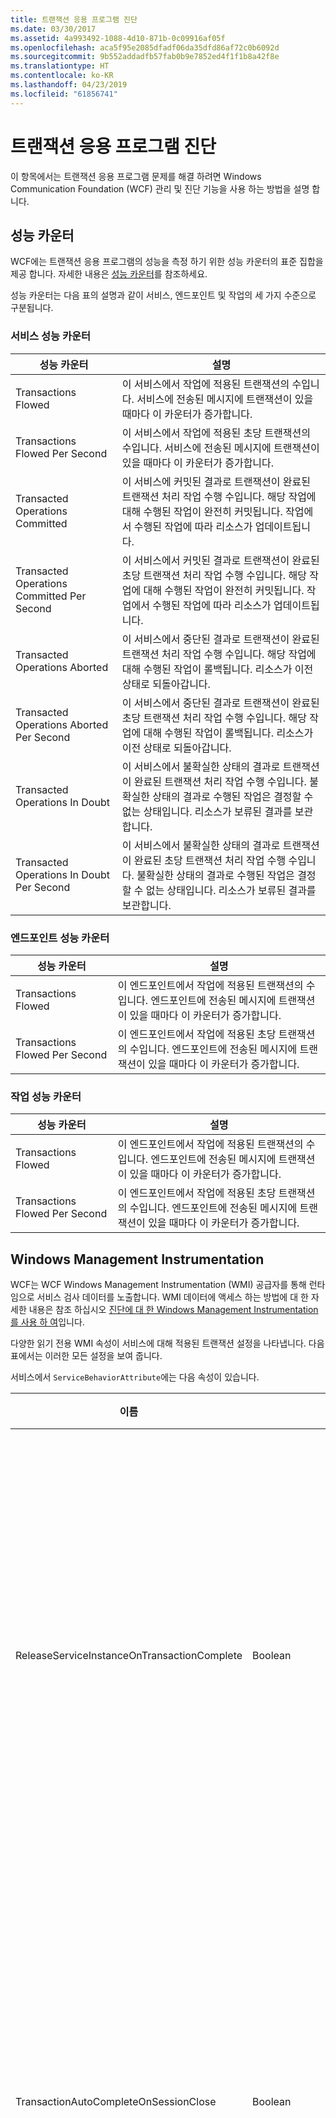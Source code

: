 ```yaml
---
title: 트랜잭션 응용 프로그램 진단
ms.date: 03/30/2017
ms.assetid: 4a993492-1088-4d10-871b-0c09916af05f
ms.openlocfilehash: aca5f95e2085dfadf06da35dfd86af72c0b6092d
ms.sourcegitcommit: 9b552addadfb57fab0b9e7852ed4f1f1b8a42f8e
ms.translationtype: HT
ms.contentlocale: ko-KR
ms.lasthandoff: 04/23/2019
ms.locfileid: "61856741"
---
```

# <a name="diagnosing-transactional-applications"></a>트랜잭션 응용 프로그램 진단
이 항목에서는 트랜잭션 응용 프로그램 문제를 해결 하려면 Windows Communication Foundation (WCF) 관리 및 진단 기능을 사용 하는 방법을 설명 합니다.  
  
## <a name="performance-counters"></a>성능 카운터  
 WCF에는 트랜잭션 응용 프로그램의 성능을 측정 하기 위한 성능 카운터의 표준 집합을 제공 합니다. 자세한 내용은 [성능 카운터](../../../../docs/framework/wcf/diagnostics/performance-counters/index.md)를 참조하세요.  
  
 성능 카운터는 다음 표의 설명과 같이 서비스, 엔드포인트 및 작업의 세 가지 수준으로 구분됩니다.  
  
### <a name="service-performance-counters"></a>서비스 성능 카운터  
  
|성능 카운터|설명|  
|-------------------------|-----------------|  
|Transactions Flowed|이 서비스에서 작업에 적용된 트랜잭션의 수입니다. 서비스에 전송된 메시지에 트랜잭션이 있을 때마다 이 카운터가 증가합니다.|  
|Transactions Flowed Per Second|이 서비스에서 작업에 적용된 초당 트랜잭션의 수입니다. 서비스에 전송된 메시지에 트랜잭션이 있을 때마다 이 카운터가 증가합니다.|  
|Transacted Operations Committed|이 서비스에 커밋된 결과로 트랜잭션이 완료된 트랜잭션 처리 작업 수행 수입니다. 해당 작업에 대해 수행된 작업이 완전히 커밋됩니다. 작업에서 수행된 작업에 따라 리소스가 업데이트됩니다.|  
|Transacted Operations Committed Per Second|이 서비스에서 커밋된 결과로 트랜잭션이 완료된 초당 트랜잭션 처리 작업 수행 수입니다. 해당 작업에 대해 수행된 작업이 완전히 커밋됩니다. 작업에서 수행된 작업에 따라 리소스가 업데이트됩니다.|  
|Transacted Operations Aborted|이 서비스에서 중단된 결과로 트랜잭션이 완료된 트랜잭션 처리 작업 수행 수입니다. 해당 작업에 대해 수행된 작업이 롤백됩니다. 리소스가 이전 상태로 되돌아갑니다.|  
|Transacted Operations Aborted Per Second|이 서비스에서 중단된 결과로 트랜잭션이 완료된 초당 트랜잭션 처리 작업 수행 수입니다. 해당 작업에 대해 수행된 작업이 롤백됩니다. 리소스가 이전 상태로 되돌아갑니다.|  
|Transacted Operations In Doubt|이 서비스에서 불확실한 상태의 결과로 트랜잭션이 완료된 트랜잭션 처리 작업 수행 수입니다. 불확실한 상태의 결과로 수행된 작업은 결정할 수 없는 상태입니다. 리소스가 보류된 결과를 보관합니다.|  
|Transacted Operations In Doubt Per Second|이 서비스에서 불확실한 상태의 결과로 트랜잭션이 완료된 초당 트랜잭션 처리 작업 수행 수입니다. 불확실한 상태의 결과로 수행된 작업은 결정할 수 없는 상태입니다. 리소스가 보류된 결과를 보관합니다.|  
  
### <a name="endpoint-performance-counters"></a>엔드포인트 성능 카운터  
  
|성능 카운터|설명|  
|-------------------------|-----------------|  
|Transactions Flowed|이 엔드포인트에서 작업에 적용된 트랜잭션의 수입니다. 엔드포인트에 전송된 메시지에 트랜잭션이 있을 때마다 이 카운터가 증가합니다.|  
|Transactions Flowed Per Second|이 엔드포인트에서 작업에 적용된 초당 트랜잭션의 수입니다. 엔드포인트에 전송된 메시지에 트랜잭션이 있을 때마다 이 카운터가 증가합니다.|  
  
### <a name="operation-performance-counters"></a>작업 성능 카운터  
  
|성능 카운터|설명|  
|-------------------------|-----------------|  
|Transactions Flowed|이 엔드포인트에서 작업에 적용된 트랜잭션의 수입니다. 엔드포인트에 전송된 메시지에 트랜잭션이 있을 때마다 이 카운터가 증가합니다.|  
|Transactions Flowed Per Second|이 엔드포인트에서 작업에 적용된 초당 트랜잭션의 수입니다. 엔드포인트에 전송된 메시지에 트랜잭션이 있을 때마다 이 카운터가 증가합니다.|  
  
## <a name="windows-management-instrumentation"></a>Windows Management Instrumentation  
 WCF는 WCF Windows Management Instrumentation (WMI) 공급자를 통해 런타임으로 서비스 검사 데이터를 노출합니다. WMI 데이터에 액세스 하는 방법에 대 한 자세한 내용은 참조 하십시오 [진단에 대 한 Windows Management Instrumentation를 사용 하 여](../../../../docs/framework/wcf/diagnostics/wmi/index.md)입니다.  
  
 다양한 읽기 전용 WMI 속성이 서비스에 대해 적용된 트랜잭션 설정을 나타냅니다. 다음 표에서는 이러한 모든 설정을 보여 줍니다.  
  
 서비스에서 `ServiceBehaviorAttribute`에는 다음 속성이 있습니다.  
  
|이름|형식|설명|  
|----------|----------|-----------------|  
|ReleaseServiceInstanceOnTransactionComplete|Boolean|현재 트랜잭션이 완료되면 서비스 개체를 재활용할지 여부를 지정합니다.|  
|TransactionAutoCompleteOnSessionClose|Boolean|현재 세션이 닫히면 보류 중인 트랜잭션을 완료할지 여부를 지정합니다.|  
|TransactionIsolationLevel|유효한 <xref:System.Transactions.IsolationLevel> 열거형 값이 들어 있는 문자열입니다.|이 서비스가 지원하는 트랜잭션 격리 수준을 지정합니다.|  
|TransactionTimeout|<xref:System.DateTime>|트랜잭션을 완료해야 하는 기간을 지정합니다.|  
  
 `ServiceTimeoutsBehavior`에는 다음 속성이 있습니다.  
  
|이름|형식|설명|  
|----------|----------|-----------------|  
|TransactionTimeout|<xref:System.DateTime>|트랜잭션을 완료해야 하는 기간을 지정합니다.|  
  
 바인딩에서 `TransactionFlowBindingElement`에는 다음 속성이 있습니다.  
  
|이름|형식|설명|  
|----------|----------|-----------------|  
|TransactionProtocol|<xref:System.ServiceModel.TransactionProtocol> 형식에 대해 유효한 값이 들어 있는 문자열입니다.|트랜잭션을 이동하는 데 사용할 트랜잭션 프로토콜을 지정합니다.|  
|TransactionFlow|Boolean|들어오는 트랜잭션 흐름을 사용할 수 있는지 여부를 지정합니다.|  
  
 작업에서 `OperationBehaviorAttribute`에는 다음 속성이 있습니다.  
  
|이름|형식|설명|  
|----------|----------|-----------------|  
|TransactionAutoComplete|Boolean|처리되지 않은 예외가 발생하지 않을 때 현재 트랜잭션을 자동으로 커밋할지 여부를 지정합니다.|  
|TransactionScopeRequired|Boolean|작업에서 트랜잭션이 필요한지 여부를 지정합니다.|  
  
 작업에서 `TransactionFlowAttribute`에는 다음 속성이 있습니다.  
  
|이름|형식|설명|  
|----------|----------|-----------------|  
|TransactionFlowOption|유효한 <xref:System.ServiceModel.TransactionFlowOption> 열거형 값이 들어 있는 문자열입니다.|트랜잭션 이동이 필요한 범위를 지정합니다.|  
  
## <a name="tracing"></a>추적  
 추적을 사용하면 트랜잭션 응용 프로그램의 오류를 모니터링하고 분석할 수 있습니다. 다음 방법을 사용하여 추적을 사용할 수 있습니다.  
  
- 표준 WCF 추적  
  
     이 유형의 추적 WCF 응용 프로그램 추적와 같습니다. 자세한 내용은 [Configuring Tracing](../../../../docs/framework/wcf/diagnostics/tracing/configuring-tracing.md)을 참조하세요.  
  
- WS-AtomicTransaction 추적  
  
     WS-AtomicTransaction 추적을 사용 하 여 사용할 수는 [WS-AtomicTransaction 구성 유틸리티 (wsatConfig.exe)](../../../../docs/framework/wcf/ws-atomictransaction-configuration-utility-wsatconfig-exe.md)합니다. 이러한 추적을 통해 시스템 내의 트랜잭션 및 참여 상태를 정확하게 판단할 수 있습니다. 또한 내부 서비스 모델 추적을 사용하기 위해 `HKLM\SOFTWARE\Microsoft\WSAT\3.0\ServiceModelDiagnosticTracing` 레지스트리 키를 유효한 <xref:System.Diagnostics.SourceLevels> 열거형 값으로 설정할 수 있습니다. 메시지는 다른 WCF 응용 프로그램과 동일한 방식으로 로깅을 활성화할 수 있습니다.  
  
- `System.Transactions` 추적  
  
     OleTransactions 프로토콜을 사용하는 경우 프로토콜 메시지를 추적할 수 없습니다. <xref:System.Transactions> 인프라가 제공하는 추적 지원(OleTransactions 사용)을 통해 사용자는 트랜잭션에 발생된 이벤트를 확인할 수 있습니다. <xref:System.Transactions> 응용 프로그램에 대한 추적을 사용하기 위해 다음 코드를 `App.config` 구성 파일에 포함합니다.  
  
    ```xml  
    <configuration>  
      <system.diagnostics>  
         <sources>  
            <source name="System.Transactions" switchValue="Verbose, ActivityTracing">  
               <listeners>  
                  <add name="Text"  
                     type="System.Diagnostics.XmlWriterTraceListener"  
                     initializeData="SysTx.log"  
                     traceOutputOptions="Callstack" />  
               </listeners>  
            </source>  
         </sources>  
         <trace autoflush="true" indentsize="4">  
         </trace>  
      </system.diagnostics>  
    </configuration>  
    ```  
  
     또한이 통해 WCF 추적은 WCF도 활용 하는 대로 <xref:System.Transactions> 인프라입니다.  
  
## <a name="see-also"></a>참고자료

- [관리 및 진단](../../../../docs/framework/wcf/diagnostics/index.md)
- [추적 구성](../../../../docs/framework/wcf/diagnostics/tracing/configuring-tracing.md)
- [WS-AtomicTransaction 구성 유틸리티(wsatConfig.exe)](../../../../docs/framework/wcf/ws-atomictransaction-configuration-utility-wsatconfig-exe.md)
